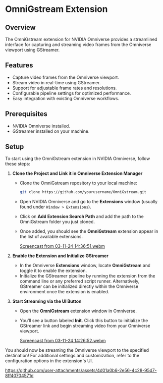 # OmniGstream Extension

## Overview

The OmniGstream extension for NVIDIA Omniverse provides a streamlined interface for capturing and streaming video frames from the Omniverse viewport using GStreamer.

## Features

- Capture video frames from the Omniverse viewport.
- Stream video in real-time using GStreamer.
- Support for adjustable frame rates and resolutions.
- Configurable pipeline settings for optimized performance.
- Easy integration with existing Omniverse workflows.

## Prerequisites

- NVIDIA Omniverse installed.
- GStreamer installed on your machine.

## Setup

To start using the OmniGstream extension in NVIDIA Omniverse, follow these steps:

1. **Clone the Project and Link it in Omniverse Extension Manager**
   - Clone the OmniGstream repository to your local machine:
     ```bash
     git clone https://github.com/yourusername/OmniGstream.git
     ```
   - Open NVIDIA Omniverse and go to the **Extensions** window (usually found under `Window > Extensions`).
   - Click on **Add Extension Search Path** and add the path to the OmniGstream folder you just cloned.
   - Once added, you should see the **OmniGstream** extension appear in the list of available extensions.
  
     [Screencast from 03-11-24 14:36:51.webm](https://github.com/user-attachments/assets/324121c2-0c12-46e7-a4c8-48fdae07fcd5)

2. **Enable the Extension and Initialize GStreamer**
   - In the Omniverse **Extensions** window, locate **OmniGstream** and toggle it to enable the extension.
   - Initialize the GStreamer pipeline by running the extension from the command line or any preferred script runner. Alternatively, GStreamer can be initialized directly within the Omniverse environment once the extension is enabled.

3. **Start Streaming via the UI Button**
   - Open the **OmniGstream** extension window in Omniverse.
   - You’ll see a button labeled **Init**. Click this button to initialize the GStreamer link and begin streaming video from your Omniverse viewport.

     [Screencast from 03-11-24 14:26:52.webm](https://github.com/user-attachments/assets/4343b69b-ef52-48e7-a047-5883b4a51615)

You should now be streaming the Omniverse viewport to the specified destination! For additional settings and customization, refer to the configuration options in the extension's UI.

https://github.com/user-attachments/assets/4d01a0b6-2e56-4c28-95d7-8ff40704571d










